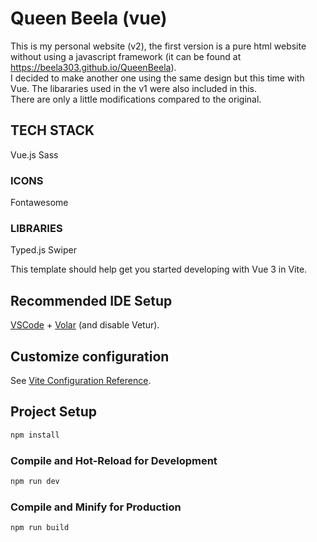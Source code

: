 # Queen Beela (vue)
This is my personal website (v2), the first version is a pure html website without using a javascript framework (it can be found at https://beela303.github.io/QueenBeela). 
<br>
I decided to make another one using the same design but this time with Vue. 
The libararies used in the v1 were also included in this.
<br>
There are only a little modifications compared to the original.

## TECH STACK
Vue.js
Sass

### ICONS
Fontawesome

### LIBRARIES
Typed.js
Swiper

This template should help get you started developing with Vue 3 in Vite.

## Recommended IDE Setup

[VSCode](https://code.visualstudio.com/) + [Volar](https://marketplace.visualstudio.com/items?itemName=Vue.volar) (and disable Vetur).

## Customize configuration

See [Vite Configuration Reference](https://vite.dev/config/).

## Project Setup

```sh
npm install
```

### Compile and Hot-Reload for Development

```sh
npm run dev
```

### Compile and Minify for Production

```sh
npm run build
```
